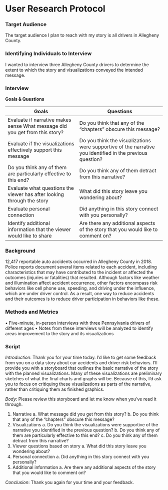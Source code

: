 # User Research Protocol

### Target Audience
The target audience I plan to reach with my story is all drivers in Allegheny County.

### Identifying Individuals to Interview
I wanted to interview three Allegheny County drivers to determine the extent to which the story and visualizations conveyed the intended message.

### Interview
**Goals & Questions**

|            **Goals**            |             **Questions**            |
|---------------------------------|--------------------------------------|
|Evaluate if narrative makes sense	What message did you get from this story?|Do you think that any of the “chapters” obscure this message?|
|Evaluate if the visualizations effectively support this message|Do you think the visualizations were supportive of the narrative you identified in the previous question?|
|Do you think any of them are particularly effective to this end?|Do you think any of them detract from this narrative?|
|Evaluate what questions the viewer has after looking through the story|What did this story leave you wondering about?|
|Evaluate personal connection|Did anything in this story connect with you personally?|
|Identify additional information that the viewer would like to share|Are there any additional aspects of the story that you would like to comment on?|

### Background
12,417 reportable auto accidents occurred in Allegheny County in 2018. Police reports document several items related to each accident, including characteristics that may have contributed to the incident or affected the outcomes (injuries or fatalities) that resulted. Although factors like weather and illumination affect accident occurrence, other factors encompass risk behaviors like cell phone use, speeding, and driving under the influence, which are under driver control. As a result, one way to reduce accidents and their outcomes is to reduce driver participation in behaviors like these.

### Methods and Metrics
•	Five-minute, in-person interviews with three Pennsylvania drivers of different ages
•	Notes from these interviews will be analyzed to identify areas improvement to the story and its visualizations

### Script

*Introduction*: Thank you for your time today. I’d like to get some feedback from you on a data story about car accidents and driver risk behaviors. I’ll provide you with a storyboard that outlines the basic narrative of the story with the planned visualizations. Many of these visualizations are preliminary sketches of what the final charts and graphs will be. Because of this, I’d ask you to focus on critiquing these visualizations as parts of the narrative, rather than critiquing them as finished graphics.

*Body*: Please review this storyboard and let me know when you’ve read it through.

1.	Narrative
    a.	 What message did you get from this story?
    b.	Do you think that any of the “chapters” obscure this message?
2.	Visualizations
    a.	Do you think the visualizations were supportive of the narrative you identified in the previous question?
    b.	Do you think any of them are particularly effective to this end?
    c.	Do you think any of them detract from this narrative?
3.	Viewer questions based on story
    a.	What did this story leave you wondering about?
4.	Personal connection
    a.	Did anything in this story connect with you personally?
5.	Additional information
    a.	Are there any additional aspects of the story that you would like to comment on?

*Conclusion*: Thank you again for your time and your feedback.
